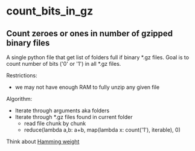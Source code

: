 
# count_bits_in_gz

## Count zeroes or ones in number of  gzipped binary files

A single python file that get list of folders full if binary *.gz files.
Goal is to count number of bits ('0' or '1') in all *.gz files.

Restrictions:

* we may not have enough RAM to fully unzip any given file

Algorithm:

* Iterate through arguments aka folders
* Iterate through *.gz files found in current folder
  * read file chunk by chunk
  * reduce(lambda a,b: a+b, map(lambda x: count('1'), iterable), 0)

Think about [Hamming weight](https://en.wikipedia.org/wiki/Hamming_weight)
